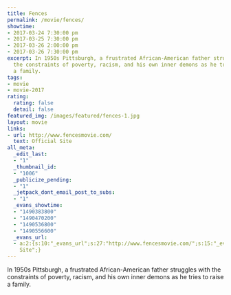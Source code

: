 ```yaml
---
title: Fences
permalink: /movie/fences/
showtime:
- 2017-03-24 7:30:00 pm
- 2017-03-25 7:30:00 pm
- 2017-03-26 2:00:00 pm
- 2017-03-26 7:30:00 pm
excerpt: In 1950s Pittsburgh, a frustrated African-American father struggles with
  the constraints of poverty, racism, and his own inner demons as he tries to raise
  a family.
tags:
- movie
- movie-2017
rating:
  rating: false
  detail: false
featured_img: /images/featured/fences-1.jpg
layout: movie
links:
- url: http://www.fencesmovie.com/
  text: Official Site
all_meta:
  _edit_last:
  - "1"
  _thumbnail_id:
  - "1006"
  _publicize_pending:
  - "1"
  _jetpack_dont_email_post_to_subs:
  - "1"
  _evans_showtime:
  - "1490383800"
  - "1490470200"
  - "1490536800"
  - "1490556600"
  _evans_url:
  - a:2:{s:10:"_evans_url";s:27:"http://www.fencesmovie.com/";s:15:"_evans_url_name";s:13:"Official
    Site";}
---
```


<div class="overview" dir="auto">In 1950s Pittsburgh, a frustrated African-American father struggles with the constraints of poverty, racism, and his own inner demons as he tries to raise a family. </div>